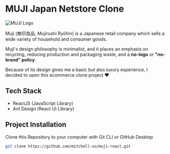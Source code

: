 # MUJI Japan Netstore Clone

![MUJI Logo](https://upload.wikimedia.org/wikipedia/commons/thumb/6/60/MUJI_logo.svg/300px-MUJI_logo.svg.png)

Muji (無印良品, Mujirushi Ryōhin) is a Japanese retail company which sells a wide variety of household and consumer goods.

Muji's design philosophy is minimalist, and it places an emphasis on recycling, reducing production and packaging waste, and a **no-logo** or **"no-brand" policy**.

Because of its design gives me a basic but also luxury experience, I decided to open this ecommerce clone project :heart:  

## Tech Stack

- ReactJS (JavaScript Library)
- Ant Design (React UI Library)

## Project Installation

Clone this Repository to your computer with Git CLI or GitHub Desktop

```bash
git clone https://github.com/mitchell-vu/muji-react.git
```
